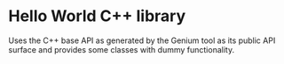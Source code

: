 # Hello World C++ library
Uses the C++ base API as generated by the Genium tool as its public API surface
and provides some classes with dummy functionality.
